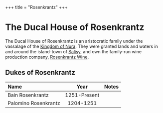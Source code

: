 +++
title = "Rosenkrantz"
+++

# The Ducal House of Rosenkrantz

The Ducal House of Rosenkrantz is an aristocratic family under the vassalage of the [Kingdom of Nura](@/organizations/kingdom_of_nura.md).
They were granted lands and waters in and around the island-town of [Salisy](@/locations/salicy.md), and own the family-run wine production 
company, [Rosenkrantz Wine](@/organizations/rosenkrantz-wine.md).

## Dukes of Rosenkrantz

| Name             | Year |  Notes |
|:---------------- |:----:|:------- |
| Bain Rosenkrantz | 1251-Present | |
| Palomino Rosenkrantz | 1204-1251 ||